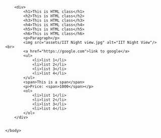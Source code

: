 <!DOCTYPE html>
<html lang="en">
    <head>
        <meta charset="UTF-8">
        <meta name="viewport" content="width=device-width, initial-scale=1.0">
        <title>FullStack Journey</title>
    </head>
    <body>


        <div>
            <h1>This is HTML class</h1>
            <h2>This is HTML class</h2>
            <h3>This is HTML class</h3>
            <h4>This is HTML class</h4>
            <h5>This is HTML class</h5>
            <h6>This is HTML class</h6>
            <p>Paragraph</p>
            <img src="assets/IIT Night view.jpg" alt="IIT Night View"/> <br>
            <a href="https://google.com">link to google</a> 
            <ul>
                <li>list 1</li>
                <li>list 2</li>
                <li>list 3</li>
                <li>list 4</li>
            </ul>
            <span>This is a span</span>
            <p>Price: <span>1000</span></p>
            <ol>
                <li>list 1</li>
                <li>list 2</li>
                <li>list 3</li>
                <li>list 4</li>
            </ol>
        </div>


    </body>
</html>